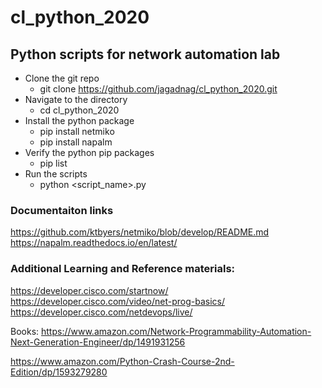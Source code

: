# cl_python_2020

## Python scripts for network automation lab

 
* Clone the git repo
  * git clone https://github.com/jagadnag/cl_python_2020.git
* Navigate to the directory
  * cd cl_python_2020
* Install the python package
  * pip install netmiko
  * pip install napalm
* Verify the python pip packages
  * pip list
* Run the scripts
  * python <script_name>.py 
  
### Documentaiton links

https://github.com/ktbyers/netmiko/blob/develop/README.md
https://napalm.readthedocs.io/en/latest/

### Additional Learning and Reference materials:

https://developer.cisco.com/startnow/
https://developer.cisco.com/video/net-prog-basics/
https://developer.cisco.com/netdevops/live/

Books:
https://www.amazon.com/Network-Programmability-Automation-Next-Generation-Engineer/dp/1491931256

https://www.amazon.com/Python-Crash-Course-2nd-Edition/dp/1593279280

  

